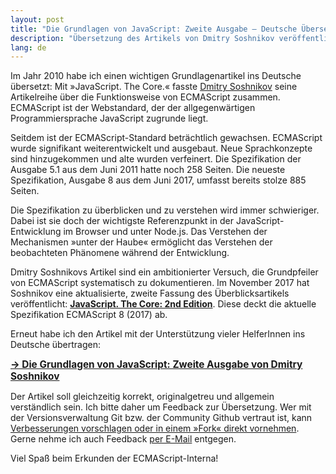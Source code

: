 ```yaml
---
layout: post
title: "Die Grundlagen von JavaScript: Zweite Ausgabe – Deutsche Übersetzung"
description: "Übersetzung des Artikels von Dmitry Soshnikov veröffentlicht"
lang: de
---
```


Im Jahr 2010 habe ich einen wichtigen Grundlagenartikel ins Deutsche übersetzt: Mit »JavaScript. The Core.« fasste <a href="http://dmitrysoshnikov.com/">Dmitry Soshnikov</a> seine Artikelreihe über die Funktionsweise von ECMAScript zusammen. ECMAScript ist der Webstandard, der der allgegenwärtigen Programmiersprache JavaScript zugrunde liegt.

Seitdem ist der ECMAScript-Standard beträchtlich gewachsen. ECMAScript wurde signifikant weiterentwickelt und ausgebaut. Neue Sprachkonzepte sind hinzugekommen und alte wurden verfeinert. Die Spezifikation der Ausgabe 5.1 aus dem Juni 2011 hatte noch 258 Seiten. Die neueste Spezifikation, Ausgabe 8 aus dem Juni 2017, umfasst bereits stolze 885 Seiten.

Die Spezifikation zu überblicken und zu verstehen wird immer schwieriger. Dabei ist sie doch der wichtigste Referenzpunkt in der JavaScript-Entwicklung im Browser und unter Node.js. Das Verstehen der Mechanismen »unter der Haube« ermöglicht das Verstehen der beobachteten Phänomene während der Entwicklung.

Dmitry Soshnikovs Artikel sind ein ambitionierter Versuch, die Grundpfeiler von ECMAScript systematisch zu dokumentieren. Im November 2017 hat Soshnikov eine aktualisierte, zweite Fassung des Überblicksartikels veröffentlicht: <strong><a href="http://dmitrysoshnikov.com/ecmascript/javascript-the-core-2nd-edition/">JavaScript. The Core: 2nd Edition</a></strong>. Diese deckt die aktuelle Spezifikation ECMAScript 8 (2017) ab.

Erneut habe ich den Artikel mit der Unterstützung vieler HelferInnen ins Deutsche übertragen:

<strong style="font-size: 1.1em"><a href="/javascript-core/2/">→ Die Grundlagen von JavaScript: Zweite Ausgabe von Dmitry Soshnikov</a></strong>

Der Artikel soll gleichzeitig korrekt, originalgetreu und allgemein verständlich sein. Ich bitte daher um Feedback zur Übersetzung. Wer mit der Versionsverwaltung Git bzw. der Community Github vertraut ist, kann <a href="https://github.com/molily/jscore-de">Verbesserungen vorschlagen oder in einem »Fork« direkt vornehmen</a>. Gerne nehme ich auch Feedback <a href="mailto:molily@mailbox.org">per E-Mail</a> entgegen.

Viel Spaß beim Erkunden der ECMAScript-Interna!